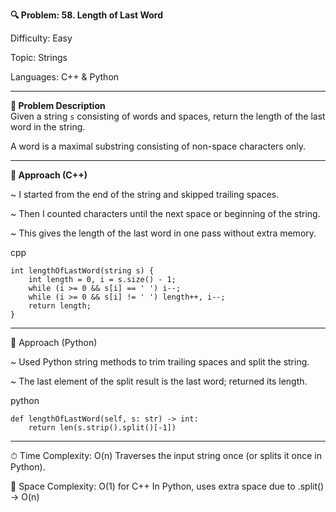 **🔍 Problem: 58. Length of Last Word**

Difficulty: Easy

Topic: Strings

Languages: C++ & Python

---------------------------------------------------------------------------------------------------------------------------

**📄 Problem Description**  
Given a string `s` consisting of words and spaces, return the length of the last word in the string.

A word is a maximal substring consisting of non-space characters only.

---------------------------------------------------------------------------------------------------------------------------

**🚀 Approach (C++)**

~ I started from the end of the string and skipped trailing spaces.

~ Then I counted characters until the next space or beginning of the string.

~ This gives the length of the last word in one pass without extra memory.

cpp
```
int lengthOfLastWord(string s) {
    int length = 0, i = s.size() - 1;
    while (i >= 0 && s[i] == ' ') i--;
    while (i >= 0 && s[i] != ' ') length++, i--;
    return length;
}
```
---------------------------------------------------------------------------------------------------------------------------
🚀 Approach (Python)

~ Used Python string methods to trim trailing spaces and split the string.

~ The last element of the split result is the last word; returned its length.

python
```
def lengthOfLastWord(self, s: str) -> int:
    return len(s.strip().split()[-1])
```
---------------------------------------------------------------------------------------------------------------------------

⏱ Time Complexity: O(n)
Traverses the input string once (or splits it once in Python).

💾 Space Complexity: O(1) for C++
In Python, uses extra space due to .split() → O(n)
